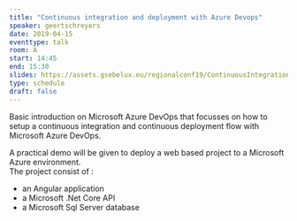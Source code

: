 ```yaml
---
title: "Continuous integration and deployment with Azure Devops"
speaker: geertschreyers
date: 2019-04-15
eventtype: talk
room: A
start: 14:45
end: 15:30
slides: https://assets.gsebelux.eu/regionalconf19/ContinuousIntegrationAndDeploymentWithAzureDevops.pdf
type: schedule
draft: false
---
```


Basic introduction on Microsoft Azure DevOps that focusses on how to setup a continuous integration and
continuous deployment flow with Microsoft Azure DevOps.  

A practical demo will be given to deploy a web based project to a Microsoft Azure environment.  
The project consist of :

- an Angular application
- a Microsoft .Net Core API
- a Microsoft Sql Server database

